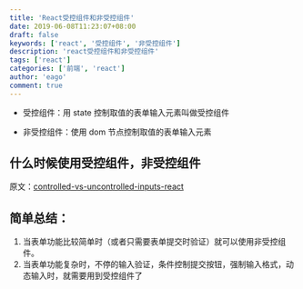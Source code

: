 ```yaml
---
title: 'React受控组件和非受控组件'
date: 2019-06-08T11:23:07+08:00
draft: false
keywords: ['react', '受控组件', '非受控组件']
description: 'react受控组件和非受控组件'
tags: ['react']
categories: ['前端', 'react']
author: 'eago'
comment: true
---
```


- 受控组件：用 state 控制取值的表单输入元素叫做受控组件

- 非受控组件：使用 dom 节点控制取值的表单输入元素

## 什么时候使用受控组件，非受控组件

原文：[controlled-vs-uncontrolled-inputs-react](https://goshakkk.name/controlled-vs-uncontrolled-inputs-react/)

## 简单总结：

1. 当表单功能比较简单时（或者只需要表单提交时验证）就可以使用非受控组件。
2. 当表单功能复杂时，不停的输入验证，条件控制提交按钮，强制输入格式，动态输入时，就需要用到受控组件了
